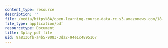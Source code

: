 ```yaml
---
content_type: resource
description: ''
file: /media/https%3A/open-learning-course-data-rc.s3.amazonaws.com/18-02sc-multivariable-calculus-fall-2010/9a8136fba4b590833da294e1c4895167_oET16XXfcCI.pdf
file_type: application/pdf
resourcetype: Document
title: 3play pdf file
uid: 9a8136fb-a4b5-9083-3da2-94e1c4895167
---
```

